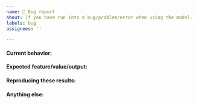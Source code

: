 ```yaml
---
name: 🐞 Bug report
about: If you have run into a bug/problem/error when using the model.
labels: bug
assignees: ''

---
```

<!-- Note: Please search to see if an issue already exists for the bug you encountered. -->

<!-- Make sure you use the latest RBC-GEM version. -->

<!-- For convenience, when referring to a particular reaction/metabolite/gene identifiers, you can link to Metabolic Atlas for quick reference.
Examples:
- Link to reaction [r_0061](https://metabolicatlas.org/explore/Yeast-GEM/gem-browser/reaction/r_0061)
- Link to gene [YCL018W](https://metabolicatlas.org/explore/Yeast-GEM/gem-browser/gene/YCL018W)
- Link to metabolite [s_0009](https://metabolicatlas.org/explore/Yeast-GEM/gem-browser/metabolite/s_0009)
-->

#### Current behavior:
<!-- A concise description of what you're experiencing. Try to be as clear as possible: Is it something wrong/missing in the model? Is it a simulation issue? How does the reaction/metabolite/gene/simulation look like in the `main` branch? -->

#### Expected feature/value/output:
<!-- A concise description of what you expected to happen. How the reaction/metabolite/gene/simulation result should look (cite literature if needed). If you have a precise idea on how this should be fixed, then it might be better to use the "Propose curation" issue type (link to change this is above "Title").  -->

#### Reproducing these results:
<!-- If the bug is a result from simulation, model import/export or use of any of the functions in this repository, then make sure you report:
1. What operating system you use (Windows/Mac).
2. What version of MATLAB/RAVEN/COBRA/Python you use (provide what is relevant for your situation).
3. If a simulation result, also report the solver (Gurobi/glpk/CPLEX etc.).
3. What exact commands were done, so that we can try to reproduce the bug.
4. The exact error message that is shown.
-->

#### Anything else:
<!--
Links? References? Anything that will give us more context about the issue that you are encountering!
-->
